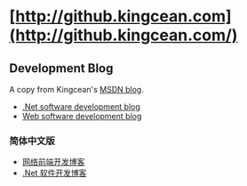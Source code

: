 # [http://github.kingcean.com](http://github.kingcean.com/)

## Development Blog

A copy from Kingcean's [MSDN blog](http://blogs.msdn.com/b/kingcean/).

- [.Net software development blog](http://github.kingcean.com/blog/dotnet)
- [Web software development blog](http://github.kingcean.com/blog/web)

### 简体中文版

- [网络前端开发博客](http://github.kingcean.com/blog/qianduan)
- [.Net 软件开发博客](http://github.kingcean.com/blog/dian-net)
